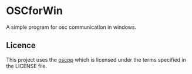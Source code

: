 # OSCforWin
A simple program for osc communication in windows.
## Licence
This project uses the [oscpp](https://github.com/kaoskorobase/oscpp) which is licensed under the terms specified in the LICENSE file.

